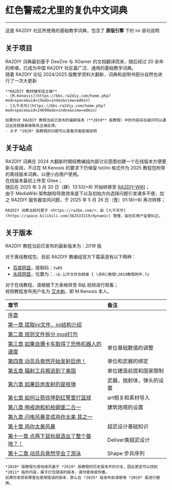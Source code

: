 # 红色警戒2尤里的复仇中文词典
---
这是 RA2DIY 社区所使用的基础教学词典，包含了 **原版引擎** 下的 ini 语句说明  

## 关于项目
RA2DIY 词典最初基于 DeeZire 与 XGamer 的文档翻译而来，随后经过 20 余年的修缮，已成为中国 RA2DIY 社区最广泛、通用的基础教学词典。  
随着 RA2DIY 论坛 2024/2025 版教学资料大翻新，词典和说明书部分自然也进行了一次大更新

```{important}
**RA2DIY 教材编写组主编**
- [M.Kenosis](https://bbs.ra2diy.com/home.php?mod=space&uid=15&do=index&view=admin)
- [九千天华](https://bbs.ra2diy.com/home.php?mod=space&uid=24699&do=index&view=admin)

如果你对 RA2DIY 教程当前已发布的最新版本（**2019** 版教程）中的内容存在疑问可以通过此处链接直接联系主编反馈。
- 关于 *2020* 版教程的问题可以查看页面底端说明
```

## 关于站点
RA2DIY 词典在 2024 大翻新时期经教编组内部讨论意图创建一个在线版本方便更新与查阅，不过在 M.Kenosis 的要求下仍保留 txt/ini 格式作为 2025 教程包附带的离线版本词典，以便小白用户使用。  
在线版本最初上传至 Gitee；  
随后在 2025 年 3 月 20 日（肆）13:53(+8) 开始转移至 [RA2DIY-WIKI](https://wiki.ra2diy.com/w/%E9%A6%96%E9%A1%B5)；  
由于 MediaWiki 架构缺陷导致效率底下以及初始方向选择问题引发诸多不便，加之 RA2DIY 服务器空间问题，于 2025 年 5 月 26 日（壹）01:18(+8) 再次转移；

```{note}
RA2DIY 词典当前托管于 <https://ra2be.com/>，由 [九千天华](https://space.bilibili.com/362533219/dynamic) 管理，由社区用户监督纠正。
```

## 关于版本
RA2DIY 教程当前已发布的最新版本为：*2019* 版

对于离线教程包，目前 RA2DIY 教编组官方下载渠道有以下两种：
- [百度网盘](https://pan.baidu.com/s/15DdI6hBCLLypmshxZAFPwQ)，提取码：`tw85`
- [永硕网盘](http://20400prosperous.ysepan.com/)，位置为：`.\6.公开文件及链接 I \资料|教程\2019教程附件.7z`

对于在线教程，请根据下方表格转至 B站 视频进行观看；  
视频教程发布用户名为 [艾木魁](https://space.bilibili.com/194846)，即 M.Kenosis 本人。

| 章节                                                                                      | 备注
|:------------------------------------------------------------------------------------------|:--------------------------|
| [序章](https://www.bilibili.com/video/BV1R441147pc)                                       |                           |
| [第一章 提取ini文件，ini结构介绍](https://www.bilibili.com/video/BV1t4411t7YK)            |                           |
| [第二章 规则文件拆分 mod打包](https://www.bilibili.com/video/BV1R4411t7i9)                |                           |
| [第三章 如果自爆卡车取得了恐怖机器人的速度](https://www.bilibili.com/video/BV1X4411t7Rj)  | 单位基础数值的调整        |
| [第四章 动员兵竟然开始发射巨炮！](https://www.bilibili.com/video/BV1D4411x7Y5)            | 单位和武器的绑定          |
| [第五章 辐射工兵叛逃到了美国](https://www.bilibili.com/video/BV1b441147we)                | 单位建造前提和国家限制    |
| [第六章 如果巨炮发射的是核弹](https://www.bilibili.com/video/BV1h441147wH)                | 武器，抛射体，弹头的设置  |
| [第七章 如何让蔡徐坤到红警里打篮球](https://www.bilibili.com/video/BV1n4411i71z)          | art相关和素材导入         |
| [第八章 哨戒炮和机枪碉堡二合一](https://www.bilibili.com/video/BV1Y4411i7ga)              | 建筑炮塔的设置            |
| [第九章 闪电风暴变成鸡你太美 其之一](https://www.bilibili.com/video/BV1M4411v7Se)         |                           |
| [第十章 鸡你太美风暴](https://www.bilibili.com/video/BV1z4411v7Em)                        | 超武设计基础知识          |
| [第十一章 点两下鼠标就造出了整个基地？！](https://www.bilibili.com/video/BV1f4411Y72B)    | Deliver类超武设计         |
| [第十二章 动员兵竟然学会了游泳](https://www.bilibili.com/video/BV1f4411Y7RR/)             | Shape 步兵序列            |

```{tip}
*2020* 版教程为其他成员基于 *2019* 版教程的历史版本开的分支，因此甚至可以找到 *2011* 版的内容，属于打包错误的版本，请勿使用或传播。  
如果你发现有哪里在使用错误的版本，那么在 *2025* 版发布前请使用 *2019* 版进行替换。
```
